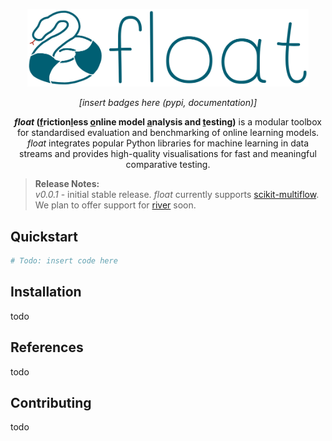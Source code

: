 <p align="center">
  <img alt="float" src="https://raw.githubusercontent.com/haugjo/float/main/logo/logo_and_text_color.png?token=AEUSDDXGUZJE4JXP33DAUPLA44DL2" width="450"/>
</p>
<p align="center">
    <em>[insert badges here (pypi, documentation)]</em>
</p>

<p align="center">
    <strong><em>float</em> (<u>f</u>riction<u>l</u>ess <u>o</u>nline model <u>a</u>nalysis and <u>t</u>esting)</strong> is a modular toolbox for standardised evaluation and benchmarking of online learning models.
    <br><em>float</em> integrates popular Python libraries for machine learning in data streams and provides high-quality visualisations for fast and meaningful comparative testing.
</p>

>**Release Notes:**<br>
>*v0.0.1* - initial stable release. *float* currently supports [scikit-multiflow](https://github.com/scikit-multiflow/scikit-multiflow). We plan to offer support for [river](https://github.com/online-ml/river/) soon.

## Quickstart
```python
# Todo: insert code here
```

## Installation
todo

## References
todo

## Contributing
todo